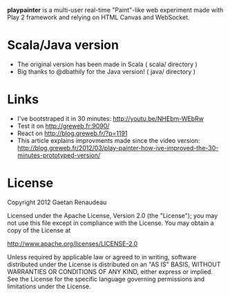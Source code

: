 **playpainter** is a multi-user real-time "Paint"-like web experiment made with Play 2 framework and relying on HTML Canvas and WebSocket.

Scala/Java version
==================

* The original version has been made in Scala ( scala/ directory )
* Big thanks to @dbathily for the Java version! ( java/ directory )

Links
====

* I've bootstraped it in 30 minutes: http://youtu.be/NHEbm-WEbRw
* Test it on http://greweb.fr:9090/
* React on http://blog.greweb.fr/?p=1191
* This article explains improvments made since the video version: http://blog.greweb.fr/2012/03/play-painter-how-ive-improved-the-30-minutes-prototyped-version/

License
=======

Copyright 2012 Gaetan Renaudeau

Licensed under the Apache License, Version 2.0 (the "License"); you may not use this file except in compliance with the License. You may obtain a copy of the License at

http://www.apache.org/licenses/LICENSE-2.0

Unless required by applicable law or agreed to in writing, software distributed under the License is distributed on an "AS IS" BASIS, WITHOUT WARRANTIES OR CONDITIONS OF ANY KIND, either express or implied. See the License for the specific language governing permissions and limitations under the License.

